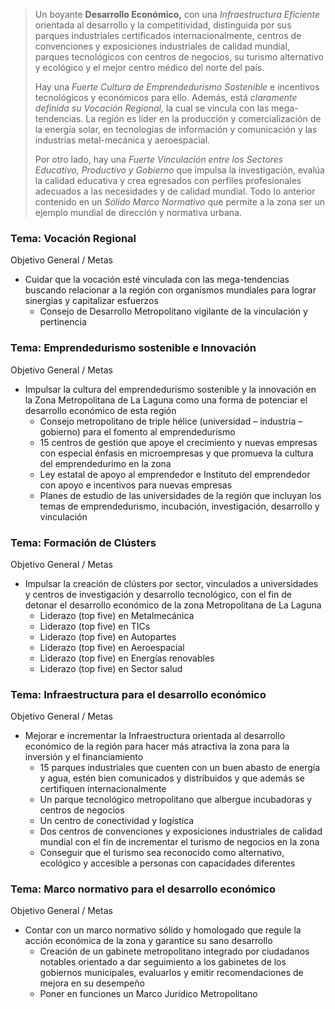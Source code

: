 
> Un boyante **Desarrollo Económico,** con una _Infraestructura Eficiente_ orientada al desarrollo y la competitividad, distinguida por sus parques industriales certificados internacionalmente, centros de convenciones y exposiciones industriales de calidad mundial, parques tecnológicos con centros de negocios, su turismo alternativo y ecológico y el mejor centro médico del norte del país.
>
> Hay una _Fuerte Cultura de Emprendedurismo Sostenible_ e incentivos tecnológicos y económicos para ello. Además, está _claramente definida su Vocación Regional,_ la cual se vincula con las mega-tendencias. La región es líder en la producción y comercialización de la energía solar, en tecnologías de información y comunicación y las industrias metal-mecánica y aeroespacial.
>
> Por otro lado, hay una _Fuerte Vinculación entre los Sectores Educativo, Productivo y Gobierno_ que impulsa la investigación, evalúa la calidad educativa y crea egresados con perfiles profesionales adecuados a las necesidades y de calidad mundial. Todo lo anterior contenido en un _Sólido Marco Normativo_ que permite a la zona ser un ejemplo mundial de dirección y normativa urbana.

### Tema: Vocación Regional

Objetivo General / Metas

* Cuidar que la vocación esté vinculada con las mega-tendencias buscando relacionar a la región con organismos mundiales para lograr sinergias y capitalizar esfuerzos
    * Consejo de Desarrollo Metropolitano vigilante de la vinculación y pertinencia

### Tema: Emprendedurismo sostenible e Innovación

Objetivo General / Metas

* Impulsar la cultura del emprendedurismo sostenible y la innovación en la Zona Metropolitana de La Laguna como una forma de potenciar el desarrollo económico de esta región
    * Consejo metropolitano de triple hélice (universidad – industria – gobierno) para el fomento al emprendedurismo
    * 15 centros de gestión que apoye el crecimiento y nuevas empresas con especial énfasis en microempresas y que promueva la cultura del emprendedurimo en la zona
    * Ley estatal de apoyo al emprendedor e Instituto del emprendedor con apoyo e incentivos para nuevas empresas
    * Planes de estudio de las universidades de la región que incluyan los temas de emprendedurismo, incubación, investigación, desarrollo y vinculación

### Tema: Formación de Clústers

Objetivo General / Metas

* Impulsar la creación de clústers por sector, vinculados a universidades y centros de investigación y desarrollo tecnológico, con el fin de detonar el desarrollo económico de la zona Metropolitana de La Laguna
    * Liderazo (top five) en Metalmecánica
    * Liderazo (top five) en TICs
    * Liderazo (top five) en Autopartes
    * Liderazo (top five) en Aeroespacial
    * Liderazo (top five) en Energías renovables
    * Liderazo (top five) en Sector salud

### Tema: Infraestructura para el desarrollo económico

Objetivo General / Metas

* Mejorar e incrementar la Infraestructura orientada al desarrollo económico de la región para hacer más atractiva la zona para la inversión y el financiamiento
    * 15 parques industriales que cuenten con un buen abasto de energía y agua, estén bien comunicados y distribuidos y que además se certifiquen internacionalmente
    * Un parque tecnológico metropolitano que albergue incubadoras y centros de negocios
    * Un centro de conectividad y logística
    * Dos centros de convenciones y exposiciones industriales de calidad mundial con el fin de incrementar el turismo de negocios en la zona
    * Conseguir que el turismo sea reconocido como alternativo, ecológico y accesible a personas con capacidades diferentes

### Tema: Marco normativo para el desarrollo económico

Objetivo General / Metas

* Contar con un marco normativo sólido y homologado que regule la acción económica de la zona y garantice su sano desarrollo
    * Creación de un gabinete metropolitano integrado por ciudadanos notables orientado a dar seguimiento a los gabinetes de los gobiernos municipales, evaluarlos y emitir recomendaciones de mejora en su desempeño
    * Poner en funciones un Marco Jurídico Metropolitano
